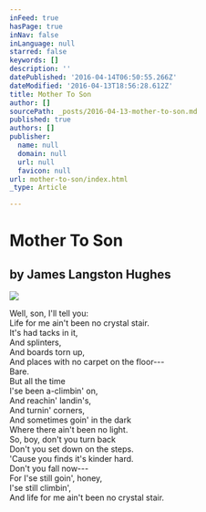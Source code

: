 ```yaml
---
inFeed: true
hasPage: true
inNav: false
inLanguage: null
starred: false
keywords: []
description: ''
datePublished: '2016-04-14T06:50:55.266Z'
dateModified: '2016-04-13T18:56:28.612Z'
title: Mother To Son
author: []
sourcePath: _posts/2016-04-13-mother-to-son.md
published: true
authors: []
publisher:
  name: null
  domain: null
  url: null
  favicon: null
url: mother-to-son/index.html
_type: Article

---
```

# Mother To Son

## by James Langston Hughes
![](https://the-grid-user-content.s3-us-west-2.amazonaws.com/8bca8682-4b94-452a-83a9-5d92da8e1fb4.jpg)

Well, son, I'll tell you:  
Life for me ain't been no crystal stair.  
It's had tacks in it,  
And splinters,  
And boards torn up,  
And places with no carpet on the floor---  
Bare.  
But all the time  
I'se been a-climbin' on,  
And reachin' landin's,  
And turnin' corners,  
And sometimes goin' in the dark  
Where there ain't been no light.  
So, boy, don't you turn back  
Don't you set down on the steps.  
'Cause you finds it's kinder hard.  
Don't you fall now---  
For I'se still goin', honey,  
I'se still climbin',  
And life for me ain't been no crystal stair.